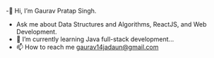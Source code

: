-👋 Hi, I’m Gaurav Pratap Singh.
- Ask me about Data Structures and Algorithms, ReactJS, and Web Development.
- 🌱 I’m currently learning Java full-stack development...
- 📫 How to reach me gaurav14jadaun@gmail.com

<!----
ThakurSahab14/ThakurSahab14 is a ✨ special ✨ repository because its `README.md` (this file) appears on your GitHub profile.
You can click the Preview link to take a look at your changes.
--->
